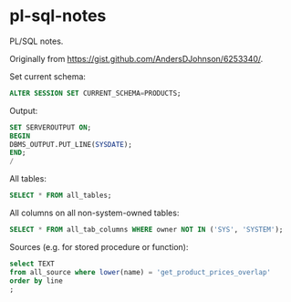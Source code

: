 # pl-sql-notes
PL/SQL notes.

Originally from https://gist.github.com/AndersDJohnson/6253340/.

Set current schema:

```sql
ALTER SESSION SET CURRENT_SCHEMA=PRODUCTS;
```

Output:

```sql
SET SERVEROUTPUT ON;
BEGIN
DBMS_OUTPUT.PUT_LINE(SYSDATE);
END;
/
```

All tables:
```sql
SELECT * FROM all_tables;
```

All columns on all non-system-owned tables:
```sql
SELECT * FROM all_tab_columns WHERE owner NOT IN ('SYS', 'SYSTEM');
```

Sources (e.g. for stored procedure or function):
```sql
select TEXT
from all_source where lower(name) = 'get_product_prices_overlap'
order by line
;
```
